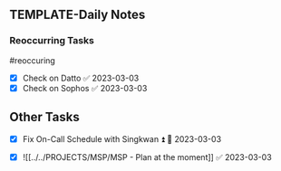 ## TEMPLATE-Daily Notes

### Reoccurring Tasks

#reoccuring

- [x] Check on Datto ✅ 2023-03-03
- [x] Check on Sophos ✅ 2023-03-03

## Other Tasks

- [x] Fix On-Call Schedule with Singkwan ⏫ 📅 2023-03-03


- [x] ![[../../PROJECTS/MSP/MSP - Plan at the moment]] ✅ 2023-03-03
